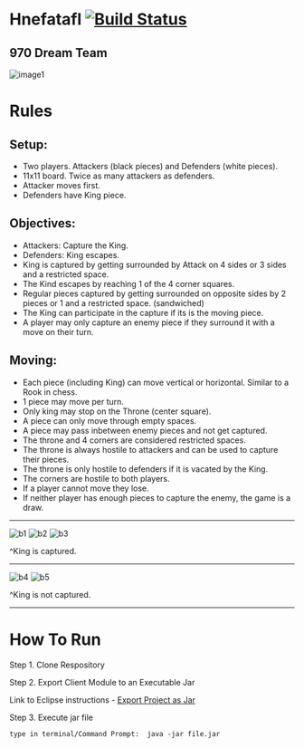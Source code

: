 # Hnefatafl [![Build Status](https://travis-ci.com/csucs414/cs414-f18-001-970DreamTeam.svg?branch=master)](https://travis-ci.com/csucs414/cs414-f18-001-970DreamTeam)
## 970 Dream Team
![image1](https://github.com/csucs414/cs414-f18-001-970DreamTeam/blob/master/documents/images/hnefatafl_board.jpg)

# Rules

## Setup:
* Two players. Attackers (black pieces) and Defenders (white pieces).
* 11x11 board. Twice as many attackers as defenders.
* Attacker moves first.
* Defenders have King piece.

## Objectives:
* Attackers: Capture the King.
* Defenders: King escapes.
* King is captured by getting surrounded by Attack on 4 sides or 3 sides and a restricted space.
* The Kind escapes by reaching 1 of the 4 corner squares. 
* Regular pieces captured by getting surrounded on opposite sides by 2 pieces or 1 and a restricted space. (sandwiched)
* The King can participate in the capture if its is the moving piece.
* A player may only capture an enemy piece if they surround it with a move on their turn.

## Moving:
* Each piece (including King) can move vertical or horizontal. Similar to a Rook in chess.
* 1 piece may move per turn.
* Only king may stop on the Throne (center square).
* A piece can only move through empty spaces.
* A piece may pass inbetween enemy pieces and not get captured.
* The throne and 4 corners are considered restricted spaces.
* The throne is always hostile to attackers and can be used to capture their pieces.
* The throne is only hostile to defenders if it is vacated by the King.
* The corners are hostile to both players.
* If a player cannot move they lose.
* If neither player has enough pieces to capture the enemy, the game is a draw.

---

![b1](https://github.com/csucs414/cs414-f18-001-970DreamTeam/blob/master/images/b1.jpeg) ![b2](https://github.com/csucs414/cs414-f18-001-970DreamTeam/blob/master/images/b2.jpeg) ![b3](https://github.com/csucs414/cs414-f18-001-970DreamTeam/blob/master/images/b3.jpeg)

^King is captured.

---

![b4](https://github.com/csucs414/cs414-f18-001-970DreamTeam/blob/master/images/b4.jpeg) ![b5](https://github.com/csucs414/cs414-f18-001-970DreamTeam/blob/master/images/b5.jpeg)

^King is not captured.

---


# How To Run
Step 1. Clone Respository

Step 2. Export Client Module to an Executable Jar

Link to Eclipse instructions - [Export Project as Jar](https://www.google.com/url?sa=t&rct=j&q=&esrc=s&source=web&cd=3&cad=rja&uact=8&ved=2ahUKEwjH2I305M_lAhXSmq0KHX50DQMQFjACegQICxAH&url=https%3A%2F%2Fhelp.eclipse.org%2Fkepler%2Ftopic%2Forg.eclipse.jdt.doc.user%2Ftasks%2Ftasks-37.htm&usg=AOvVaw0j3qyOaoLXHgagip1UASI-)
    
Step 3. Execute jar file

    type in terminal/Command Prompt:  java -jar file.jar

